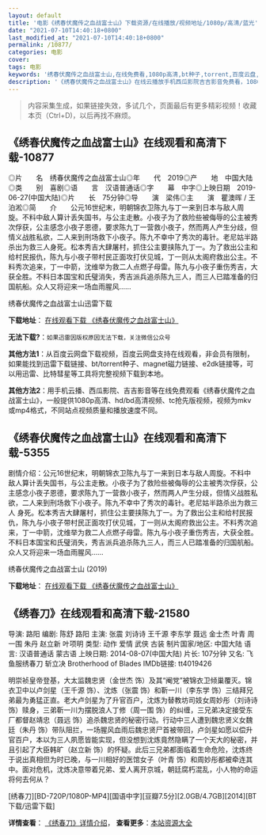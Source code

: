```yaml
---
layout: default
title: '电影《绣春伏魔传之血战富士山》下载资源/在线播放/视频地址/1080p/高清/蓝光'
date: "2021-07-10T14:40:18+0800"
last_modified_at: "2021-07-10T14:40:18+0800"
permalink: /10877/
categories: 电影
cover:
tags: 电影
keywords: '绣春伏魔传之血战富士山,在线免费看,1080p高清,bt种子,torrent,百度云盘,magnet,磁力链,迅雷下载资源'
description: '《绣春伏魔传之血战富士山》在线云播放手机西瓜影院吉吉影音免费看，1080p高清bd/hd未删减完整版和tc抢先枪版，mkv/mp4格式，附带bt/torrent种子、magnet/磁力链、百度云盘、网盘资源迅雷下载链接'
---
```


>内容采集生成，如果链接失效，多试几个，页面最后有更多精彩视频！收藏本页（Ctrl+D)，以后再找不麻烦。


## 《绣春伏魔传之血战富士山》在线观看和高清下载-10877

◎片　　名　绣春伏魔传之血战富士山◎年　　代　2019◎产　　地　中国大陆◎类　　别　喜剧◎语　　言　汉语普通话◎字　　幕　中字◎上映日期　2019-06-27(中国大陆)◎片　　长　75分钟◎导　　演　梁伟◎主　　演　瞿澳晖 / 王泊淞◎简　　介　　公元16世纪末，明朝锦衣卫陈九与丁一来到日本与敌人周旋。不料中敌人算计丢失国书，与公主走散。小夜子为了救险些被侮辱的公主被秀次俘获，公主感念小夜子恩德，要求陈九丁一营救小夜子，然而两人产生分歧，但情义战胜私欲，二人来到刑场救下小夜子。陈九不幸中了秀次的毒针。老尼姑半路杀出为救三人身死。松本秀吉大肆屠村，抓住公主要挟陈九丁一。为了救出公主和给村民报仇，陈九与小夜子带村民正面攻打伏见城，丁一则从太阁府救出公主。不料秀次追来，丁一中箭，沈维举为救二人点燃子母雷。陈九与小夜子重伤秀吉，大获全胜。不料日本国宝和氏璧消失，秀吉派兵追杀陈九三人，而三人已踏准备的归国航船。众人又将迎来一场血雨腥风……


绣春伏魔传之血战富士山迅雷下载

**下载地址**： [在线观看下载 《绣春伏魔传之血战富士山》](https://www.993dy.com//vod-detail-id-35811.html) 


**无法下载?**：`如果迅雷因版权原因无法下载，关注微信公众号 `

**其他方法1**：从百度云网盘下载视频，百度云网盘支持在线观看，非会员有限制，如果能找到迅雷下载链接、bt/torrent种子、magnet磁力链接、e2dk链接等，可以用迅雷、比特彗星等工具将完整视频下载到本地。

**其他方法2**：用手机云播、西瓜影院、吉吉影音等在线免费观看《绣春伏魔传之血战富士山》，一般提供1080p高清、hd/bd高清视频、tc抢先版视频，视频为mkv或mp4格式，不同站点视频质量和播放速度不同。


## 《绣春伏魔传之血战富士山》在线观看和高清下载-5355

剧情介绍：公元16世纪末，明朝锦衣卫陈九与丁一来到日本与敌人周旋。不料中敌人算计丢失国书，与公主走散。小夜子为了救险些被侮辱的公主被秀次俘获，公主感念小夜子恩德，要求陈九丁一营救小夜子，然而两人产生分歧，但情义战胜私欲，二人来到刑场救下小夜子。陈九不幸中了秀次的毒针。老尼姑半路杀出为救三人 身死。松本秀吉大肆屠村，抓住公主要挟陈九丁一。为了救出公主和给村民报仇，陈九与小夜子带村民正面攻打伏见城，丁一则从太阁府救出公主。不料秀次追来，丁一中箭，沈维举为救二人点燃子母雷。陈九与小夜子重伤秀吉，大获全胜。不料日本国宝和氏璧消失，秀吉派兵追杀陈九三人，而三人已踏准备的归国航船。众人又将迎来一场血雨腥风……


绣春伏魔传之血战富士山 (2019)

**下载地址**： [在线观看下载 《绣春伏魔传之血战富士山》](https://www.btbtdy.me/btdy/dy16350.html) 


## 《绣春刀》在线观看和高清下载-21580

导演: 路阳 编剧: 陈舒 路阳 主演: 张震 刘诗诗 王千源 李东学 聂远 金士杰 叶青 周一围 朱丹 赵立新 叶项明 类型: 动作 爱情 武侠 古装 制片国家/地区: 中国大陆 语言: 汉语普通话 蒙古语 上映日期: 2014-08-07(中国大陆) 片长: 107分钟 又名: 飞鱼服绣春刀 斩立决 Brotherhood of Blades IMDb链接: tt4019426

明崇祯皇帝登基，大太监魏忠贤（金世杰 饰）及其“阉党”被锦衣卫倾巢覆灭。锦衣卫中以卢剑星（王千源 饰）、沈炼（张震 饰）和靳一川（李东学 饰）三结拜兄弟最为勇猛正直。老大卢剑星为了升官百户，沈炼为替教坊司妓女周妙彤（刘诗诗 饰）赎身，三弟靳一川为摆脱浪人丁修（周一围 饰）的纠缠，三兄弟决定接受东厂都督赵靖忠（聂远 饰）追杀魏忠贤的秘密行动。行动中三人遭到魏忠贤义女魏廷（朱丹 饰）带队阻拦，一场腥风血雨后魏忠贤尸首被带回，卢剑星如愿以偿升官百户，本以为三人夙愿皆能实现，但没想到沈炼竟然隐瞒了一个天大的秘密，并且引起了大臣韩旷（赵立新 饰）的怀疑。此后三兄弟都面临着生命危险，沈炼终于说出真相但为时已晚，与一川相好的医馆女子（叶青 饰）和周妙彤都被牵连其中。面对危机，沈炼决意带着兄弟、爱人离开京城，朝廷腐朽混乱，小人物的命运将何去何从？


[绣春刀][BD-720P/1080P-MP4][国语中字][豆瓣7.5分][2.0GB/4.7GB][2014][BT下载/迅雷下载]

**详情查看**： [《绣春刀》详情介绍](/movie/21580/)， **查看更多**：[本站资源大全](/movie/t/all/)

